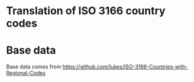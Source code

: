 # Translation of ISO 3166 country codes 


# Base data

Base data comes from https://github.com/lukes/ISO-3166-Countries-with-Regional-Codes
